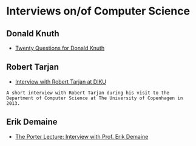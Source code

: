 # Interviews on/of Computer Science

## Donald Knuth
- [Twenty Questions for Donald Knuth](http://www.informit.com/articles/article.aspx?p=2213858&WT.mc_id=Author_Knuth_20Questions)

## Robert Tarjan
- [Interview with Robert Tarjan at DIKU](https://www.youtube.com/watch?v=uSCZYlE4RT8)

```
A short interview with Robert Tarjan during his visit to the Department of Computer Science at The University of Copenhagen in 2013.
```

## Erik Demaine
- [The Porter Lecture: Interview with Prof. Erik Demaine](https://mathhothouse.me/2017/03/04/the-porter-lecture-interview-with-prof-erik-demaine/)
